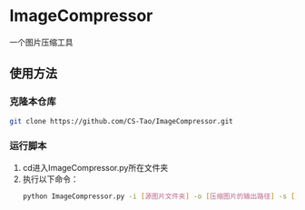 # ImageCompressor
一个图片压缩工具

## 使用方法

### 克隆本仓库

```Bash
git clone https://github.com/CS-Tao/ImageCompressor.git
```

### 运行脚本

1. cd进入ImageCompressor.py所在文件夹
2. 执行以下命令：
    ```Bash
    python ImageCompressor.py -i [源图片文件夹] -o [压缩图片的输出路径] -s [压缩尺度，可取1、2、3、4，值越大，压缩越明显]
    ```

